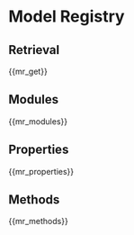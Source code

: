 # Model Registry

## Retrieval

{{mr_get}}

## Modules

{{mr_modules}}

## Properties

{{mr_properties}}

## Methods

{{mr_methods}}
